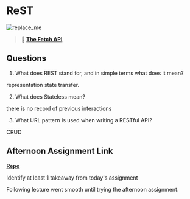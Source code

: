 # ReST

![replace_me](https://codeworks.blob.core.windows.net/public/assets/img/illustrations/placeholder.svg)

> **📖 [The Fetch API](https://codeworksacademy.com/fs-student-guide/resources/wk4/04-Fetch)**

## Questions

1. What does REST stand for, and in simple terms what does it mean?

representation state transfer.

2. What does Stateless mean?

there is no record of previous interactions

3. What URL pattern is used when writing a RESTful API?

CRUD

## Afternoon Assignment Link

**[Repo](https://github.com/JeradeaSimmons/Gifted.git)**

Identify at least 1 takeaway from today's assignment

Following lecture went smooth until trying the afternoon assignment.
